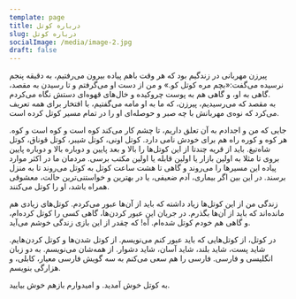 ```yaml
---
template: page
title: درباره کوتل
slug: درباره کوتل
socialImage: /media/image-2.jpg
draft: false
---
```

پیرزن مهربانی در زندگیم بود که هر وقت باهم پیاده بیرون می‌رفتیم، به دقیقه پنجم نرسیده می‌گفت:«بچم مره کوتل کو.» و من از دست او می‌گرفتم و تا رسیدن به مقصد، گاهی به او، و گاهی هم به پوست چروکیده و خال‌های قهوه‌ای دستش نگاه می‌کردم.\
به مقصد که می‌رسیدیم، پیرزن، که ما به او مامه می‌گفتیم، با افتخار برای همه تعریف می‌کرد که نوه‌ی مهربانش با چه صبر و حوصله‌ای او را در تمام مسیر کوتل کرده است.

جایی که من و اجدادم به آن تعلق داریم، تا چشم کار می‌کند کوه است و کوه است و کوه. هر کوه و کوره راه هم برای خودش نامی دارد. کوتل اونی، کوتل شیبر، کوتل قوناق، کوتل شاه‌تیغ. باید از قریه چندتا از این کوتل‌ها را بالا و بعد پایین و دوباره بالا و دوباره پایین بروی تا مثلا به اولین بازار یا اولین قابله یا اولین مکتب برسی. مردمان ما در اکثر موارد پیاده این مسیرها را می‌روند و گاهی تا هشت ساعت کوتل به کوتل می‌روند تا به منزل برسند. در این بین اگر بیماری، آدم ضعیفی، یا در بهترین و خواستنی‌ترین حالت، معشوقی همراه باشد، او را کوتل می‌کنند.

زندگی من از این کوتل‌ها زیاد داشته که باید از آن‌ها عبور می‌کردم. کوتل‌های زیادی هم مانده‌اند که باید از آن‌ها بگذرم. در جریان این عبور کردن‌ها، گاهی کسی را کوتل کرده‌ام، و گاهی هم خودم کوتل شده‌ام. آه! که چقدر از این بازی زندگی خوشم می‌آید.

در کوتل، از کوتل‌هایی که باید عبور کنم می‌نویسم. از کوتل شدن‌ها و کوتل کردن‌هایم. شاید پست، شاید بلند، شاید آسان، شاید دشوار. از همه‌شان می‌نویسم. به دو زبان انگلیسی و فارسی. فارسی را هم سعی می‌کنم به سه گویش فارسی معیار، کابلی، و هزارگی بنویسم.

به کوتل خوش آمدید. و امیدوارم بازهم خوش بیایید.